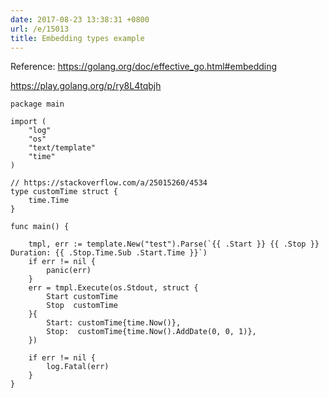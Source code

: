 ```yaml
---
date: 2017-08-23 13:38:31 +0800
url: /e/15013
title: Embedding types example
---
```



Reference: https://golang.org/doc/effective_go.html#embedding

https://play.golang.org/p/ry8L4tqbjh

	package main

	import (
		"log"
		"os"
		"text/template"
		"time"
	)

	// https://stackoverflow.com/a/25015260/4534
	type customTime struct {
		time.Time
	}

	func main() {

		tmpl, err := template.New("test").Parse(`{{ .Start }} {{ .Stop }} Duration: {{ .Stop.Time.Sub .Start.Time }}`)
		if err != nil {
			panic(err)
		}
		err = tmpl.Execute(os.Stdout, struct {
			Start customTime
			Stop  customTime
		}{
			Start: customTime{time.Now()},
			Stop:  customTime{time.Now().AddDate(0, 0, 1)},
		})

		if err != nil {
			log.Fatal(err)
		}
	}

